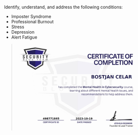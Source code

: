 Identify, understand, and address the following conditions:

- Imposter Syndrome
- Professional Burnout
- Stress
- Depression
- Alert Fatigue

> <img width="400" src="https://github.com/C3LKO/Security-Blue-Team/blob/main/Assets/Mental%20Health%20in%20Cybersecurity-course.jpg"> <br>
